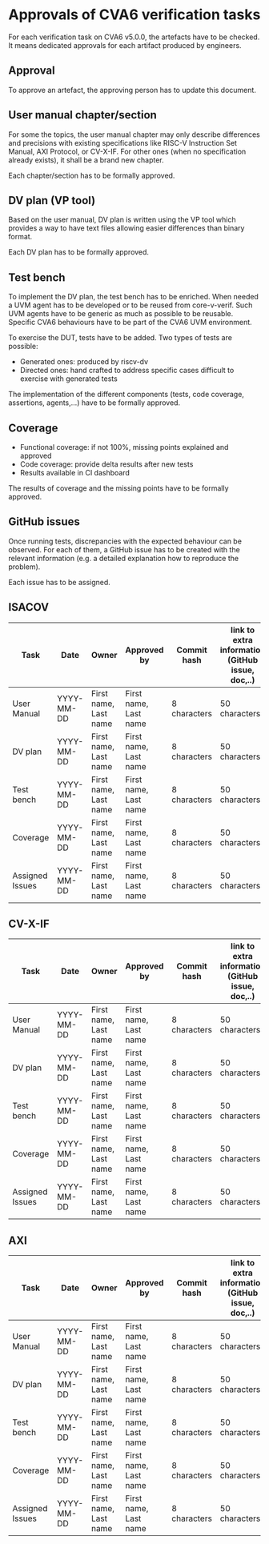 # Approvals of CVA6 verification tasks
For each verification task on CVA6 v5.0.0, the artefacts have to be checked.
It means dedicated approvals for each artifact produced by engineers.

## Approval
To approve an artefact, the approving person has to update this document.

## User manual chapter/section
For some the topics, the user manual chapter may only describe differences
and precisions with existing specifications
like RISC-V Instruction Set Manual, AXI Protocol, or CV-X-IF.
For other ones (when no specification already exists), it shall be a brand new chapter.

Each chapter/section has to be formally approved.

## DV plan (VP tool)
Based on the user manual, DV plan is written using the VP tool which
provides a way to have text files allowing easier differences than binary format.

Each DV plan has to be formally approved.

## Test bench
To implement the DV plan, the test bench has to be enriched.
When needed a UVM agent has to be developed or to be reused from core-v-verif.
Such UVM agents have to be generic as much as possible to be reusable.
Specific CVA6 behaviours have to be part of the CVA6 UVM environment.

To exercise the DUT, tests have to be added. Two types of tests are possible:
- Generated ones: produced by riscv-dv
- Directed ones: hand crafted to address specific cases difficult to exercise with generated tests

The implementation of the different components (tests, code coverage, assertions, agents,...) have to be formally approved.

## Coverage
- Functional coverage: if not 100%, missing points explained and approved
- Code coverage: provide delta results after new tests
- Results available in CI dashboard

The results of coverage and the missing points have to be formally approved.

## GitHub issues
Once running tests, discrepancies with the expected behaviour can be observed.
For each of them, a GitHub issue has to be created with the relevant
information (e.g. a detailed explanation how to reproduce the problem).

Each issue has to be assigned.


## ISACOV

| Task            | Date       | Owner                 | Approved by           | Commit hash  | link to extra information (GitHub issue, doc,..) |
| --------------- | ---------- | --------------------- | --------------------- | ------------ | ------------------------------------------------ |
| User Manual     | YYYY-MM-DD | First name, Last name | First name, Last name | 8 characters | 50 characters                                    |
| DV plan         | YYYY-MM-DD | First name, Last name | First name, Last name | 8 characters | 50 characters                                    |
| Test bench      | YYYY-MM-DD | First name, Last name | First name, Last name | 8 characters | 50 characters                                    |
| Coverage        | YYYY-MM-DD | First name, Last name | First name, Last name | 8 characters | 50 characters                                    |
| Assigned Issues | YYYY-MM-DD | First name, Last name | First name, Last name | 8 characters | 50 characters                                    |

## CV-X-IF

| Task            | Date       | Owner                 | Approved by           | Commit hash  | link to extra information (GitHub issue, doc,..) |
| --------------- | ---------- | --------------------- | --------------------- | ------------ | ------------------------------------------------ |
| User Manual     | YYYY-MM-DD | First name, Last name | First name, Last name | 8 characters | 50 characters                                    |
| DV plan         | YYYY-MM-DD | First name, Last name | First name, Last name | 8 characters | 50 characters                                    |
| Test bench      | YYYY-MM-DD | First name, Last name | First name, Last name | 8 characters | 50 characters                                    |
| Coverage        | YYYY-MM-DD | First name, Last name | First name, Last name | 8 characters | 50 characters                                    |
| Assigned Issues | YYYY-MM-DD | First name, Last name | First name, Last name | 8 characters | 50 characters                                    |

## AXI

| Task            | Date       | Owner                 | Approved by           | Commit hash  | link to extra information (GitHub issue, doc,..) |
| --------------- | ---------- | --------------------- | --------------------- | ------------ | ------------------------------------------------ |
| User Manual     | YYYY-MM-DD | First name, Last name | First name, Last name | 8 characters | 50 characters                                    |
| DV plan         | YYYY-MM-DD | First name, Last name | First name, Last name | 8 characters | 50 characters                                    |
| Test bench      | YYYY-MM-DD | First name, Last name | First name, Last name | 8 characters | 50 characters                                    |
| Coverage        | YYYY-MM-DD | First name, Last name | First name, Last name | 8 characters | 50 characters                                    |
| Assigned Issues | YYYY-MM-DD | First name, Last name | First name, Last name | 8 characters | 50 characters                                    |
